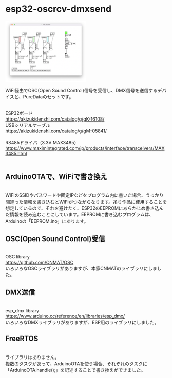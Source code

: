 # esp32-oscrcv-dmxsend

<img src="https://github.com/mathrax-s/esp32-oscrcv-dmxsend/blob/main/image/pd.png" width=50%></img>

WiFi経由でOSC(Open Sound Control)信号を受信し、DMX信号を送信するデバイスと、PureDataのセットです。

<br>ESP32ボード
<br>https://akizukidenshi.com/catalog/g/gK-16108/
<br>USBシリアルケーブル
<br>https://akizukidenshi.com/catalog/g/gM-05841/
<br>
<br>RS485ドライバ（3.3V MAX3485）
<br>https://www.maximintegrated.com/jp/products/interface/transceivers/MAX3485.html
<br>
<br>
## ArduinoOTAで、WiFiで書き換え
<br>WiFiのSSIDやパスワードや固定IPなどをプログラム内に書いた場合、うっかり間違った情報を書き込むとWiFiがつながらなります。吊り作品に使用することを想定しているので、それを避けたく、ESP32のEEPROMにあらかじめ書き込んだ情報を読み込むことにしています。EEPROMに書き込むプログラムは、Arduinoの「EEPROM.ino」にあります。


## OSC(Open Sound Control)受信
<br>OSC library
<br>https://github.com/CNMAT/OSC
<br>いろいろなOSCライブラリがありますが、本家CNMATのライブラリにしました。

## DMX送信
<br>esp_dmx library
<br>https://www.arduino.cc/reference/en/libraries/esp_dmx/
<br>いろいろなDMXライブラリがありますが、ESP用のライブラリにしました。

## FreeRTOS
<br>ライブラリはありません。
<br>複数のタスクがあって、ArduinoOTAを使う場合、それぞれのタスクに「ArduinoOTA.handle();」を記述することで書き換えができました。

